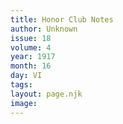 ```yaml
---
title: Honor Club Notes
author: Unknown
issue: 18
volume: 4
year: 1917
month: 16
day: VI
tags:
layout: page.njk
image:
---
```

